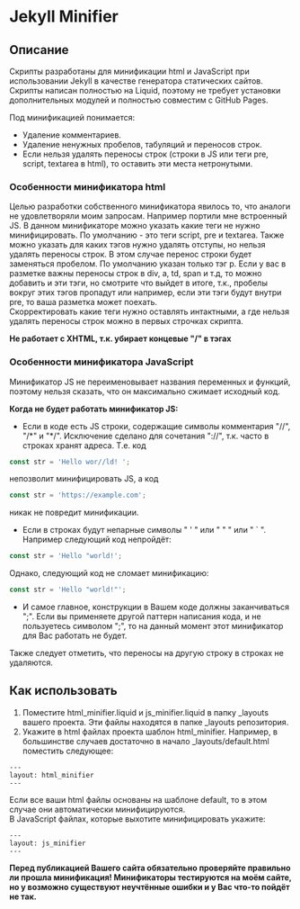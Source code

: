 # Jekyll Minifier

## Описание
Cкрипты разработаны для минификации html и JavaScript при использовании Jekyll в качестве генератора статических сайтов. Скрипты написан полностью на Liquid, поэтому не требует установки дополнительных модулей и полностью совместим с GitHub Pages.  

Под минификацией понимается:
* Удаление комментариев.
* Удаление ненужных пробелов, табуляций и переносов строк.
* Если нельзя удалять переносы строк (строки в JS или теги pre, script, textarea в html), то оставить эти места нетронутыми.

### Особенности минификатора html
Целью разработки собственного минификатора явилось то, что аналоги не удовлетворяли моим запросам. Например портили мне встроенный JS. В данном минификаторе можно указать какие теги не нужно минифицировать. По умолчанию - это теги script, pre и textarea. Также можно указать для каких тэгов нужно удалять отступы, но нельзя удалять переносы строк. В этом случае перенос строки будет заменяться пробелом. По умолчанию указан только тэг p. Если у вас в разметке важны переносы строк в div, a, td, span и т.д, то можно добавить и эти тэги, но смотрите что выйдет в итоге, т.к., пробелы вокруг этих тэгов пропадут или например, если эти тэги будут внутри pre, то ваша разметка может поехать.  
Скорректировать какие теги нужно оставлять интактными, а где нельзя удалять переносы строк можно в первых строчках скрипта.

**Не работает с XHTML, т.к. убирает концевые "/" в тэгах**  

### Особенности минификатора JavaScript
Минификатор JS не переименовывает названия переменных и функций, поэтому нельзя сказать, что он максимально сжимает исходный код.

**Когда не будет работать минификатор JS:**
* Если в коде есть JS строки, содержащие символы комментария "//", "/\*" и "\*/". Исключение сделано для сочетания "://", т.к. часто в строках хранят адреса. Т.е. код
```javascript
const str = 'Hello wor//ld! ';
```
непозволит минифицировать JS, а код
```javascript
const str = 'https://example.com';
```
никак не повредит минификации.
* Если в строках будут непарные символы " ' " или " " " или " ` ". Например следующий код непройдёт:
```javascript
const str = 'Hello "world!';
```
Однако, следующий код не сломает минификацию:
```javascript
const str = 'Hello "world!"';
```
* И самое главное, конструкции в Вашем коде должны заканчиваться ";". Если вы применяете другой паттерн написания кода, и не пользуетесь символом ";", то на данный момент этот минификатор для Вас работать не будет.

Также следует отметить, что переносы на другую строку в строках не удаляются.

## Как использовать
1. Поместите html_minifier.liquid и js_minifier.liquid в папку _layouts вашего проекта. Эти файлы находятся в папке _layouts репозитория.
2. Укажите в html файлах проекта шаблон html_minifier. Например, в большинстве случаев достаточно в начало _layouts/default.html поместить следующее:
```
---
layout: html_minifier
---
```
Если все ваши html файлы основаны на шаблоне default, то в этом случае они автоматически минифицируются.  
В JavaScript файлах, которые выхотите минифицировать укажите:
```
---
layout: js_minifier
---
```

**Перед публикацией Вашего сайта обязательно проверяйте правильно ли прошла минификация! Минификаторы тестируются на моём сайте, но у возможно существуют неучтённые ошибки и у Вас что-то пойдёт не так.**

